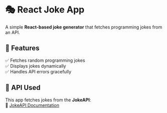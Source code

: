 # 🎭 React Joke App  

A simple **React-based joke generator** that fetches programming jokes from an API.  

## 🚀 Features  
✅ Fetches random programming jokes  
✅ Displays jokes dynamically  
✅ Handles API errors gracefully  

## 🔗 API Used  
This app fetches jokes from the **JokeAPI**:  
🔗 [JokeAPI Documentation](https://v2.jokeapi.dev/)  



  
